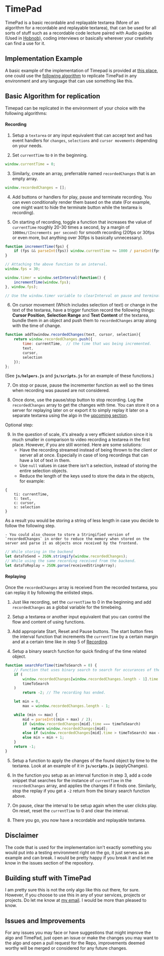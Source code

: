 # TimePad

TimePad is a basic recordable and replayable textarea (More of an algorithm for a recordable and replayable textarea), that can be used for all sorts of stuff such as a recordable code lecture paired with Audio guides (Used in [Hobnob](https://deve-sh.github.io/hobnob)), coding interviews or basically wherever your creativity can find a use for it.

## Implementation Example

A basic example of the implementation of Timepad is provided at [this place](https://deve-sh.github.io/TimePad), one could use the [following algorithm](#basic-algorithm-for-replication) to replicate TimePad in any environment and any language that can use something like this.

## Basic Algorithm for replication

Timepad can be replicated in the environment of your choice with the following algorithms:

#### Recording

1. Setup a `textarea` or any input equivalent that can accept text and has event handlers for `changes`, `selections` and `cursor movements` depending on your needs.

2. Set `currentTime` to `0` in the beginning.

```javascript
window.currentTime = 0;
```

3. Similarly, create an array, preferrable named `recordedChanges` that is an empty array.

```javascript
window.recordedChanges = [];
```

4. Add buttons or handlers for play, pause and terminate recording. You can even conditionally render them based on the state (For example, one might want to hide the terminate button while the textarea is recording).

5. On starting of recording, toggle a function that increases the value of `currentTime` roughly 20-30 times a second, by a margin of `1000ms/(Increments per second)` for smooth recording (20fps or 30fps or even more, but anything over 30fps is basically unnecessary).

```javascript
function incrementTime(fps) {
	if (fps && parseInt(fps)) window.currentTime += 1000 / parseInt(fps);
}

// Attaching the above function to an interval.
window.fps = 30;

window.timer = window.setInterval(function() {
	incrementTime(window.fps);
}, window.fps);

// Use the window.timer variable to clearInterval on pause and terminate.
```

6. On cursor movement (Which includes selection of text) or change in the text of the textarea, have a trigger function record the following things: **Cursor Position**, **Selection Range** and **Text Content** of the textarea, bundle them in an object and push them to `recordedChanges` array along with the time of change.

```javascript
function addTowindow.recordedChanges(text, cursor, selection){
	return window.recordedChanges.push({
		time: currentTime,	// the time that was being incremented.
		text,
		cursor,
		selection
	});
};
```

(See **`js/helpers.js`** and **`js/scripts.js`** for an example of these functions.)

7. On stop or pause, pause the incrementer function as well so the times when recording was paused are not considered.

8. Once done, use the pause/stop button to stop recording. Log the `recordedChanges` array to get the changes with time. You can store it on a server for replaying later on or export it to simply replay it later on a separate textarea using the algo in the [upcoming section](#replaying).

Optional step:

9. In the question of scale, it's already a very efficient solution since it is much smaller in comparison to video recording a textarea in the first place. However, if you are still worried. Here are some solutions:
    - Have the recording streamed instead of being thrown to the client or server all at once. Especially in case of long recordings that can have a lot of text in them.
    - Use `null` values in case there isn't a selection, instead of storing the entire selection objects.
    - Reduce the length of the keys used to store the data in the objects, for example:

```
{
	ti: currentTime,
	t: text,
	c: cursor,
	s: selection
}
```

As a result you would be storing a string of less length in case you decide to follow the following step.

    - You could also choose to store a Stringified version of `recordedChanges` in order to reduce the memory when stored on the server and parse it as objects once received by the frontend.

```javascript
// While storing in the backend
let dataToSend = JSON.stringify(window.recordedChanges);
// While using the same recording received from the backend.
let dataToReplay = JSON.parse(receivedStringArray);
```

#### Replaying

Once the `recordedChanges` array is received from the recorded textarea, you can replay it by following the enlisted steps.

1. Just like recording, set the `currentTime` to 0 in the beginning and add `recordedChanges` as a global variable for the timebeing.

2. Setup a textarea or another input equivalent that you can control the flow and content of using functions.

3. Add appropriate Start, Reset and Pause buttons. The start button fires the interval function that increments the `currentTime` by a certain margin and at a certain time like in step 5 of [Recording](#recording).

4. Setup a binary search function for quick finding of the time related object.

```javascript
function searchForTime(timeToSearch = 0) {
	// Function that uses binary search to search for occurances of the time in the array.
	if (
		window.recordedChanges[window.recordedChanges.length - 1].time <
		timeToSearch
	)
		return -2; // The recording has ended.

	let min = 0,
		max = window.recordedChanges.length - 1;

	while (min <= max) {
		mid = parseInt((min + max) / 2);
		if (window.recordedChanges[mid].time === timeToSearch)
			return window.recordedChanges[mid];
		else if (window.recordedChanges[mid].time > timeToSearch) max = mid - 1;
		else min = min + 1;
	}
	return -1;
}
```

5. Setup a function to apply the changes of the found object by time to the textarea. Look at an example of it in **`js/scripts.js`** (applyChanges).

6. In the function you setup as an interval function in step 3, add a code snippet that searches for the instance of `currentTime` in the `recordedChanges` array, and applies the changes if it finds one. Similarly, stop the replay if you get a `-2` return from the binary search function above.

7. On pause, clear the interval to be setup again when the user clicks play. On reset, reset the `currentTime` to 0 and clear the interval.

8. There you go, you now have a recordable and replayable textarea.

## Disclaimer

The code that is used for the implementation isn't exactly something you would put into a testing environment right on the go, it just serves as an example and can break. I would be pretty happy if you break it and let me know in the issues section of the repository.

## Building stuff with TimePad

I am pretty sure this is not the only algo like this out there, for sure. However, if you choose to use this in any of your services, projects or projects. Do let me know at [my email](mailto:devesh2027@gmail.com). I would be more than pleased to know.

## Issues and Improvements

For any issues you may face or have suggestions that might improve the algo and TimePad, just open an issue or make the changes you may want to the algo and open a pull request for the Repo, improvements deemed worthy will be merged or considered for any future changes.

